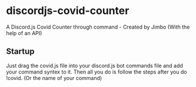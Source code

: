 # discordjs-covid-counter
A Discord.js Covid Counter through command - Created by Jimbo (With the help of an API)

## Startup
Just drag the covid.js file into your discord.js bot commands file and add your command syntex to it.
Then all you do is follow the steps after you do !covid. (Or the name of your command)


